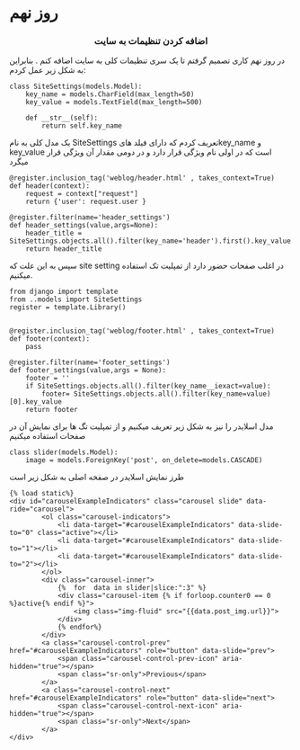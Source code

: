#  روز نهم

### <center> اضافه کردن تنظیمات به سایت  </center>

در روز نهم کاری تصمیم گرفتم تا یک سری تنظیمات کلی به سایت اضافه کنم .
بنابراین به شکل زیر عمل کردم:

```
class SiteSettings(models.Model):
    key_name = models.CharField(max_length=50)    
    key_value = models.TextField(max_length=500)    

    def __str__(self):
        return self.key_name
```

یک مدل کلی به نام SiteSettings   تعریف کردم که دارای فیلد هایkey_name و key_value است که  در اولی نام ویژگی  قرار دارد  و در دومی مقدار آن ویژگی قرار میگرد


```
@register.inclusion_tag('weblog/header.html' , takes_context=True)
def header(context):
    request = context["request"]
    return {'user': request.user }

@register.filter(name='header_settings')
def header_settings(value,args=None):
    header_title = SiteSettings.objects.all().filter(key_name='header').first().key_value
    return header_title

```

سپس به این علت که site setting در اغلب صفحات حضور دارد از تمپلیت تک استفاده میکنیم.
```
from django import template
from ..models import SiteSettings
register = template.Library()


@register.inclusion_tag('weblog/footer.html' , takes_context=True)
def footer(context):
    pass

@register.filter(name='footer_settings')
def footer_settings(value,args = None):
    footer = ''
    if SiteSettings.objects.all().filter(key_name__iexact=value):
        footer= SiteSettings.objects.all().filter(key_name=value)[0].key_value
    return footer
```
    
مدل اسلایدر را نیز به شکل زیر تعریف میکنیم  و از تمپلیت تگ ها برای نمایش آن در صفحات استفاده میکنیم
```
class slider(models.Model):
    image = models.ForeignKey('post', on_delete=models.CASCADE)
```
طرز نمایش اسلایدر در صفخه اصلی به شکل زیر است 
```
{% load static%}
<div id="carouselExampleIndicators" class="carousel slide" data-ride="carousel">
        <ol class="carousel-indicators">
            <li data-target="#carouselExampleIndicators" data-slide-to="0" class="active"></li>
            <li data-target="#carouselExampleIndicators" data-slide-to="1"></li>
            <li data-target="#carouselExampleIndicators" data-slide-to="2"></li>
        </ol>
        <div class="carousel-inner">
            {%  for  data in slider|slice:":3" %}
            <div class="carousel-item {% if forloop.counter0 == 0 %}active{% endif %}">
                <img class="img-fluid" src="{{data.post_img.url}}">
            </div>
            {% endfor%}
        </div>
        <a class="carousel-control-prev" href="#carouselExampleIndicators" role="button" data-slide="prev">
            <span class="carousel-control-prev-icon" aria-hidden="true"></span>
            <span class="sr-only">Previous</span>
        </a>
        <a class="carousel-control-next" href="#carouselExampleIndicators" role="button" data-slide="next">
            <span class="carousel-control-next-icon" aria-hidden="true"></span>
            <span class="sr-only">Next</span>
        </a>
</div>
````
